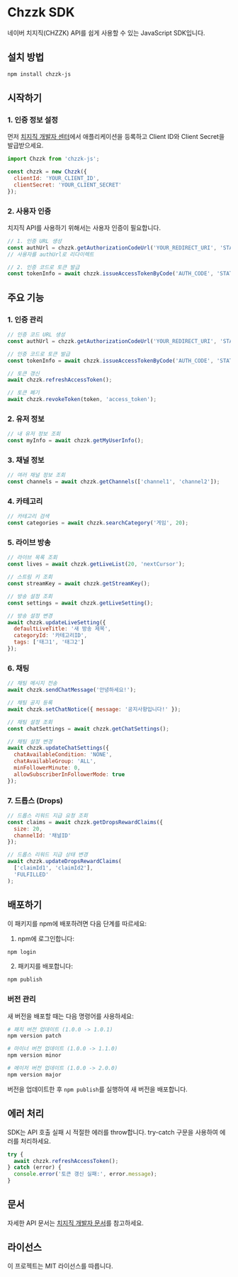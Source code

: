 # Chzzk SDK

네이버 치지직(CHZZK) API를 쉽게 사용할 수 있는 JavaScript SDK입니다.

## 설치 방법

```bash
npm install chzzk-js
```

## 시작하기

### 1. 인증 정보 설정

먼저 [치지직 개발자 센터](https://developers.chzzk.naver.com)에서 애플리케이션을 등록하고 Client ID와 Client Secret을 발급받으세요.

```javascript
import Chzzk from 'chzzk-js';

const chzzk = new Chzzk({
  clientId: 'YOUR_CLIENT_ID',
  clientSecret: 'YOUR_CLIENT_SECRET'
});
```

### 2. 사용자 인증

치지직 API를 사용하기 위해서는 사용자 인증이 필요합니다.

```javascript
// 1. 인증 URL 생성
const authUrl = chzzk.getAuthorizationCodeUrl('YOUR_REDIRECT_URI', 'STATE');
// 사용자를 authUrl로 리다이렉트

// 2. 인증 코드로 토큰 발급
const tokenInfo = await chzzk.issueAccessTokenByCode('AUTH_CODE', 'STATE');
```

## 주요 기능

### 1. 인증 관리
```javascript
// 인증 코드 URL 생성
const authUrl = chzzk.getAuthorizationCodeUrl('YOUR_REDIRECT_URI', 'STATE');

// 인증 코드로 토큰 발급
const tokenInfo = await chzzk.issueAccessTokenByCode('AUTH_CODE', 'STATE');

// 토큰 갱신
await chzzk.refreshAccessToken();

// 토큰 폐기
await chzzk.revokeToken(token, 'access_token');
```

### 2. 유저 정보
```javascript
// 내 유저 정보 조회
const myInfo = await chzzk.getMyUserInfo();
```

### 3. 채널 정보
```javascript
// 여러 채널 정보 조회
const channels = await chzzk.getChannels(['channel1', 'channel2']);
```

### 4. 카테고리
```javascript
// 카테고리 검색
const categories = await chzzk.searchCategory('게임', 20);
```

### 5. 라이브 방송
```javascript
// 라이브 목록 조회
const lives = await chzzk.getLiveList(20, 'nextCursor');

// 스트림 키 조회
const streamKey = await chzzk.getStreamKey();

// 방송 설정 조회
const settings = await chzzk.getLiveSetting();

// 방송 설정 변경
await chzzk.updateLiveSetting({
  defaultLiveTitle: '새 방송 제목',
  categoryId: '카테고리ID',
  tags: ['태그1', '태그2']
});
```

### 6. 채팅
```javascript
// 채팅 메시지 전송
await chzzk.sendChatMessage('안녕하세요!');

// 채팅 공지 등록
await chzzk.setChatNotice({ message: '공지사항입니다!' });

// 채팅 설정 조회
const chatSettings = await chzzk.getChatSettings();

// 채팅 설정 변경
await chzzk.updateChatSettings({
  chatAvailableCondition: 'NONE',
  chatAvailableGroup: 'ALL',
  minFollowerMinute: 0,
  allowSubscriberInFollowerMode: true
});
```

### 7. 드롭스 (Drops)
```javascript
// 드롭스 리워드 지급 요청 조회
const claims = await chzzk.getDropsRewardClaims({
  size: 20,
  channelId: '채널ID'
});

// 드롭스 리워드 지급 상태 변경
await chzzk.updateDropsRewardClaims(
  ['claimId1', 'claimId2'],
  'FULFILLED'
);
```

## 배포하기

이 패키지를 npm에 배포하려면 다음 단계를 따르세요:

1. npm에 로그인합니다:
```bash
npm login
```

2. 패키지를 배포합니다:
```bash
npm publish
```

### 버전 관리

새 버전을 배포할 때는 다음 명령어를 사용하세요:

```bash
# 패치 버전 업데이트 (1.0.0 -> 1.0.1)
npm version patch

# 마이너 버전 업데이트 (1.0.0 -> 1.1.0)
npm version minor

# 메이저 버전 업데이트 (1.0.0 -> 2.0.0)
npm version major
```

버전을 업데이트한 후 `npm publish`를 실행하여 새 버전을 배포합니다.

## 에러 처리

SDK는 API 호출 실패 시 적절한 에러를 throw합니다. try-catch 구문을 사용하여 에러를 처리하세요.

```javascript
try {
  await chzzk.refreshAccessToken();
} catch (error) {
  console.error('토큰 갱신 실패:', error.message);
}
```

## 문서

자세한 API 문서는 [치지직 개발자 문서](https://chzzk.gitbook.io/chzzk/)를 참고하세요.

## 라이선스

이 프로젝트는 MIT 라이선스를 따릅니다.
